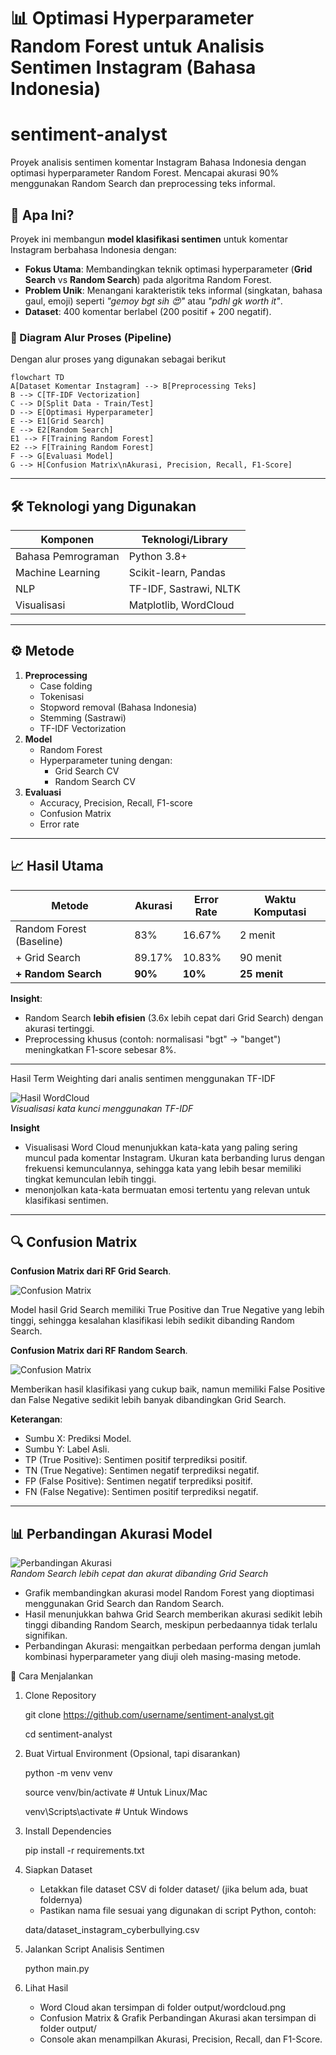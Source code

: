 # 📊 Optimasi Hyperparameter Random Forest untuk Analisis Sentimen Instagram (Bahasa Indonesia)

# sentiment-analyst
Proyek analisis sentimen komentar Instagram Bahasa Indonesia dengan optimasi hyperparameter Random Forest. Mencapai akurasi 90% menggunakan Random Search dan preprocessing teks informal.

## 🎯 **Apa Ini?**
Proyek ini membangun **model klasifikasi sentimen** untuk komentar Instagram berbahasa Indonesia dengan:
- **Fokus Utama**: Membandingkan teknik optimasi hyperparameter (**Grid Search** vs **Random Search**) pada algoritma Random Forest.
- **Problem Unik**: Menangani karakteristik teks informal (singkatan, bahasa gaul, emoji) seperti _"gemoy bgt sih 😍"_ atau _"pdhl gk worth it"_.
- **Dataset**: 400 komentar berlabel (200 positif + 200 negatif).


### 🔄 Diagram Alur Proses (Pipeline)
Dengan alur proses yang digunakan sebagai berikut
```mermaid
flowchart TD
A[Dataset Komentar Instagram] --> B[Preprocessing Teks]
B --> C[TF-IDF Vectorization]
C --> D[Split Data - Train/Test]
D --> E[Optimasi Hyperparameter]
E --> E1[Grid Search]
E --> E2[Random Search]
E1 --> F[Training Random Forest]
E2 --> F[Training Random Forest]
F --> G[Evaluasi Model]
G --> H[Confusion Matrix\nAkurasi, Precision, Recall, F1-Score]
```

---

## 🛠 **Teknologi yang Digunakan**
| Komponen             | Teknologi/Library       |
|----------------------|-------------------------|
| Bahasa Pemrograman   | Python 3.8+             |
| Machine Learning     | Scikit-learn, Pandas    |
| NLP                 | TF-IDF, Sastrawi, NLTK  |
| Visualisasi         | Matplotlib, WordCloud   |

---

## ⚙️ Metode
1. **Preprocessing**
   - Case folding
   - Tokenisasi
   - Stopword removal (Bahasa Indonesia)
   - Stemming (Sastrawi)
   - TF-IDF Vectorization
2. **Model**
   - Random Forest
   - Hyperparameter tuning dengan:
     - Grid Search CV
     - Random Search CV
3. **Evaluasi**
   - Accuracy, Precision, Recall, F1-score
   - Confusion Matrix
   - Error rate
     
---

## 📈 **Hasil Utama**
| Metode               | Akurasi | Error Rate | Waktu Komputasi |
|----------------------|---------|------------|-----------------|
| Random Forest (Baseline) | 83%    | 16.67%     | 2 menit         |
| + Grid Search        | 89.17%  | 10.83%     | 90 menit        |
| **+ Random Search**  | **90%** | **10%**    | **25 menit**    |

**Insight**:  
- Random Search **lebih efisien** (3.6x lebih cepat dari Grid Search) dengan akurasi tertinggi.
- Preprocessing khusus (contoh: normalisasi "bgt" → "banget") meningkatkan F1-score sebesar 8%.

---

Hasil Term Weighting dari analis sentimen menggunakan TF-IDF

![Hasil WordCloud](images/Wordcloud.png)  
*Visualisasi kata kunci menggunakan TF-IDF*

**Insight**
- Visualisasi Word Cloud menunjukkan kata-kata yang paling sering muncul pada komentar Instagram. Ukuran kata berbanding lurus dengan frekuensi kemunculannya, sehingga kata yang lebih besar memiliki tingkat kemunculan lebih tinggi.
- menonjolkan kata-kata bermuatan emosi tertentu yang relevan untuk klasifikasi sentimen.

---

## 🔍 Confusion Matrix
**Confusion Matrix dari RF Grid Search**.

![Confusion Matrix](images/Confusion_Grid.png)

Model hasil Grid Search memiliki True Positive dan True Negative yang lebih tinggi, sehingga kesalahan klasifikasi lebih sedikit dibanding Random Search.

**Confusion Matrix dari RF Random Search**.

![Confusion Matrix](images/Confusion_Random.png)

Memberikan hasil klasifikasi yang cukup baik, namun memiliki False Positive dan False Negative sedikit lebih banyak dibandingkan Grid Search.

**Keterangan**:
- Sumbu X: Prediksi Model.
- Sumbu Y: Label Asli.
- TP (True Positive): Sentimen positif terprediksi positif.
- TN (True Negative): Sentimen negatif terprediksi negatif.
- FP (False Positive): Sentimen negatif terprediksi positif.
- FN (False Negative): Sentimen positif terprediksi negatif.

---

## 📊 Perbandingan Akurasi Model
![Perbandingan Akurasi](images/Grafik_Evaluation.png)  
*Random Search lebih cepat dan akurat dibanding Grid Search*

- Grafik membandingkan akurasi model Random Forest yang dioptimasi menggunakan Grid Search dan Random Search.
- Hasil menunjukkan bahwa Grid Search memberikan akurasi sedikit lebih tinggi dibanding Random Search, meskipun perbedaannya tidak terlalu signifikan.
- Perbandingan Akurasi: mengaitkan perbedaan performa dengan jumlah kombinasi hyperparameter yang diuji oleh masing-masing metode.

🚀 Cara Menjalankan
1. Clone Repository
   
   git clone https://github.com/username/sentiment-analyst.git
   
   cd sentiment-analyst
   
3. Buat Virtual Environment (Opsional, tapi disarankan)
   
   python -m venv venv
   
   source venv/bin/activate     # Untuk Linux/Mac
   
   venv\Scripts\activate        # Untuk Windows
   
4. Install Dependencies
   
   pip install -r requirements.txt
   
5. Siapkan Dataset
   - Letakkan file dataset CSV di folder dataset/ (jika belum ada, buat foldernya)
   - Pastikan nama file sesuai yang digunakan di script Python, contoh:
   
   data/dataset_instagram_cyberbullying.csv
   
6. Jalankan Script Analisis Sentimen
   
   python main.py
   
7. Lihat Hasil
   - Word Cloud akan tersimpan di folder output/wordcloud.png
   - Confusion Matrix & Grafik Perbandingan Akurasi akan tersimpan di folder output/
   - Console akan menampilkan Akurasi, Precision, Recall, dan F1-Score.
